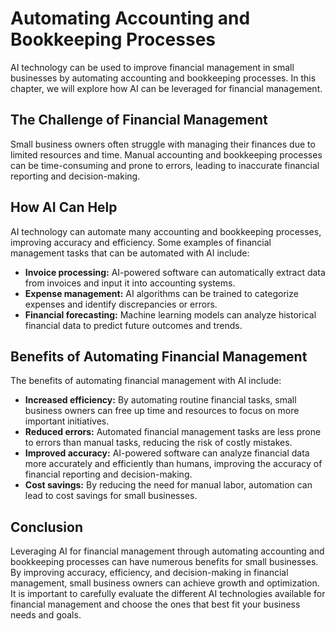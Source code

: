 Automating Accounting and Bookkeeping Processes
====================================================================================================

AI technology can be used to improve financial management in small businesses by automating accounting and bookkeeping processes. In this chapter, we will explore how AI can be leveraged for financial management.

The Challenge of Financial Management
-------------------------------------

Small business owners often struggle with managing their finances due to limited resources and time. Manual accounting and bookkeeping processes can be time-consuming and prone to errors, leading to inaccurate financial reporting and decision-making.

How AI Can Help
---------------

AI technology can automate many accounting and bookkeeping processes, improving accuracy and efficiency. Some examples of financial management tasks that can be automated with AI include:

* **Invoice processing:** AI-powered software can automatically extract data from invoices and input it into accounting systems.
* **Expense management:** AI algorithms can be trained to categorize expenses and identify discrepancies or errors.
* **Financial forecasting:** Machine learning models can analyze historical financial data to predict future outcomes and trends.

Benefits of Automating Financial Management
-------------------------------------------

The benefits of automating financial management with AI include:

* **Increased efficiency:** By automating routine financial tasks, small business owners can free up time and resources to focus on more important initiatives.
* **Reduced errors:** Automated financial management tasks are less prone to errors than manual tasks, reducing the risk of costly mistakes.
* **Improved accuracy:** AI-powered software can analyze financial data more accurately and efficiently than humans, improving the accuracy of financial reporting and decision-making.
* **Cost savings:** By reducing the need for manual labor, automation can lead to cost savings for small businesses.

Conclusion
----------

Leveraging AI for financial management through automating accounting and bookkeeping processes can have numerous benefits for small businesses. By improving accuracy, efficiency, and decision-making in financial management, small business owners can achieve growth and optimization. It is important to carefully evaluate the different AI technologies available for financial management and choose the ones that best fit your business needs and goals.
